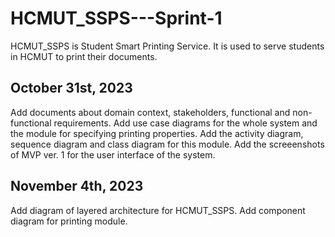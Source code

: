 # HCMUT_SSPS---Sprint-1
HCMUT_SSPS is Student Smart Printing Service. It is used to serve students in HCMUT to print their documents.
## October 31st, 2023
Add documents about domain context, stakeholders, functional and non-functional requirements.
Add use case diagrams for the whole system and the module for specifying printing properties.
Add the activity diagram, sequence diagram and class diagram for this module.
Add the screeenshots of MVP ver. 1 for the user interface of the system.
## November 4th, 2023
Add diagram of layered architecture for HCMUT_SSPS.
Add component diagram for printing module.
